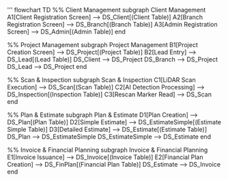 '''
flowchart TD
  %% Client Management
  subgraph Client Management
    A1[Client Registration Screen] --> DS_Client[(Client Table)]
    A2[Branch Registration Screen] --> DS_Branch[(Branch Table)]
    A3[Admin Registration Screen] --> DS_Admin[(Admin Table)]
  end

  %% Project Management
  subgraph Project Management
    B1[Project Creation Screen] --> DS_Project[(Project Table)]
    B2[Lead Entry]               --> DS_Lead[(Lead Table)]
    DS_Client                    --> DS_Project
    DS_Branch                    --> DS_Project
    DS_Lead                      --> DS_Project
  end

  %% Scan & Inspection
  subgraph Scan & Inspection
    C1[LiDAR Scan Execution]     --> DS_Scan[(Scan Table)]
    C2[AI Detection Processing]  --> DS_Inspection[(Inspection Table)]
    C3[Rescan Marker Read]       --> DS_Scan
  end

  %% Plan & Estimate
  subgraph Plan & Estimate
    D1[Plan Creation]            --> DS_Plan[(Plan Table)]
    D2[Simple Estimate]          --> DS_EstimateSimple[(Estimate Simple Table)]
    D3[Detailed Estimate]        --> DS_Estimate[(Estimate Table)]
    DS_Plan                      --> DS_EstimateSimple
    DS_EstimateSimple            --> DS_Estimate
  end

  %% Invoice & Financial Planning
  subgraph Invoice & Financial Planning
    E1[Invoice Issuance]         --> DS_Invoice[(Invoice Table)]
    E2[Financial Plan Creation]  --> DS_FinPlan[(Financial Plan Table)]
    DS_Estimate                  --> DS_Invoice
  end
